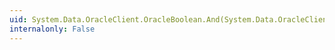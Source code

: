 ```yaml
---
uid: System.Data.OracleClient.OracleBoolean.And(System.Data.OracleClient.OracleBoolean,System.Data.OracleClient.OracleBoolean)
internalonly: False
---
```

